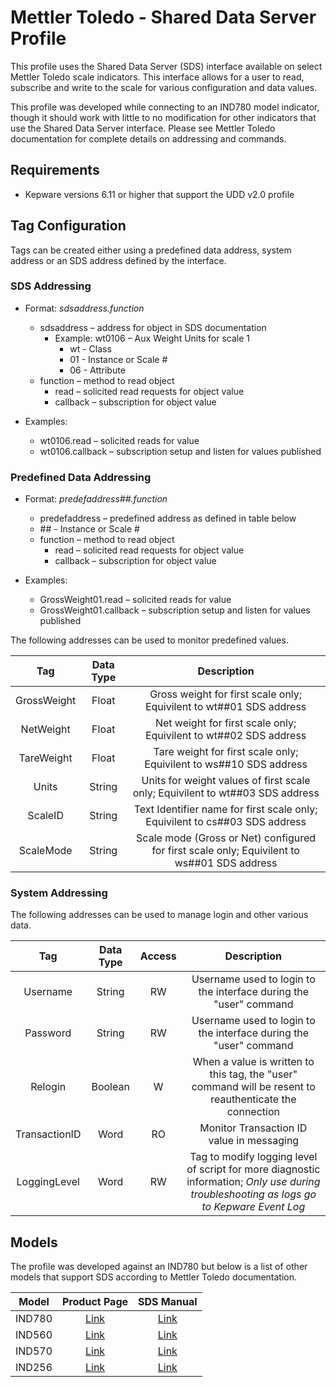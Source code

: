 # Mettler Toledo - Shared Data Server Profile

This profile uses the Shared Data Server (SDS) interface available on select Mettler Toledo scale indicators. This interface allows for a user to read, subscribe and write to the scale for various configuration and data values.

This profile was developed while connecting to an IND780 model indicator, though it should work with little to no modification for other indicators that use the Shared Data Server interface. Please see Mettler Toledo documentation for complete details on addressing and commands.

## Requirements

- Kepware versions 6.11 or higher that support the UDD v2.0 profile

## Tag Configuration

Tags can be created either using a predefined data address, system address or an SDS address defined by the interface.

### SDS Addressing

- Format: *sdsaddress.function*
  - sdsaddress – address for object in SDS documentation
    - Example: wt0106 – Aux Weight Units for scale 1
      - wt - Class
      - 01 - Instance or Scale #
      - 06 - Attribute
  - function – method to read object
    - read – solicited read requests for object value
    - callback – subscription for object value

- Examples:
  - wt0106.read – solicited reads for value
  - wt0106.callback – subscription setup and listen for values published

### Predefined Data Addressing

- Format: *predefaddress##.function*
  - predefaddress – predefined address as defined in table below
  - \## - Instance or Scale #
  - function – method to read object
    - read – solicited read requests for object value
    - callback – subscription for object value

- Examples:
  - GrossWeight01.read – solicited reads for value
  - GrossWeight01.callback – subscription setup and listen for values published

The following addresses can be used to monitor predefined values.

|Tag|Data Type| Description|
| :----------:  | :----------:  | :----------:  |
|GrossWeight|Float|Gross weight for first scale only; Equivilent to wt##01 SDS address|
|NetWeight|Float|Net weight for first scale only; Equivilent to wt##02 SDS address|
|TareWeight|Float|Tare weight for first scale only; Equivilent to ws##10 SDS address|
|Units|String|Units for weight values of first scale only; Equivilent to wt##03 SDS address|
|ScaleID|String|Text Identifier name for first scale only; Equivilent to cs##03 SDS address|
|ScaleMode|String|Scale mode (Gross or Net) configured for first scale only; Equivilent to ws##01 SDS address|

### System Addressing

The following addresses can be used to manage login and other various data.

|Tag|Data Type| Access |Description|
| :----------:  | :----------:  | :----------:  |:----------:  |
|Username|String|RW|Username used to login to the interface during the "user" command|
|Password|String|RW|Username used to login to the interface during the "user" command|
|Relogin|Boolean|W|When a value is written to this tag, the "user" command will be resent to reauthenticate the connection |
|TransactionID|Word|RO|Monitor Transaction ID value in messaging|
|LoggingLevel|Word|RW|Tag to modify logging level of script for more diagnostic information; *Only use during troubleshooting as logs go to Kepware Event Log*|

## Models

The profile was developed against an IND780 but below is a list of other models that support SDS according to Mettler Toledo documentation.

|   Model  |    Product Page    |   SDS Manual  |
| :----------:  | :----------:  | :----------:  |
|IND780|[Link](https://www.mt.com/us/en/home/products/Industrial_Weighing_Solutions/Terminals-and-Controllers/terminals-bench-floor-scales/advanced-bench-floor-applications/IND780/IND780.html)|[Link](https://www.mt.com/dam/product_organizations/industry/IndustrialTerminals/64059110_12_MAN_SDREF_IND780_EN.pdf)|
|IND560|[Link](https://www.mt.com/us/en/home/products/Industrial_Weighing_Solutions/Terminals-and-Controllers/terminals-bench-floor-scales/advanced-bench-floor-applications/IND560.html)|[Link](https://bradysystems.com/wp-content/uploads/2012/10/IND560-User-Manual.pdf)|
|IND570|[Link](https://www.mt.com/us/en/home/products/Industrial_Weighing_Solutions/Terminals-and-Controllers/terminals-bench-floor-scales/advanced-bench-floor-applications/IND570/IND570.html)|[Link](https://www.mt.com/dam/product_organizations/industry/IndustrialTerminals/30205337_05_MAN_SDREF_IND570_EN.pdf)|
|IND256|[Link](https://www.mt.com/us/en/home/products/Industrial_Weighing_Solutions/Hazardous_Area_Weighing/haz-area-weighing-terminals/IND256x/weigh-term-IND256x.html)|[Link](https://www.mt.com/dam/product_organizations/industry/IndustrialTerminals/ind256x-documents/30517677_02_MAN_SDREF_IND256x_EN.pdf)|
